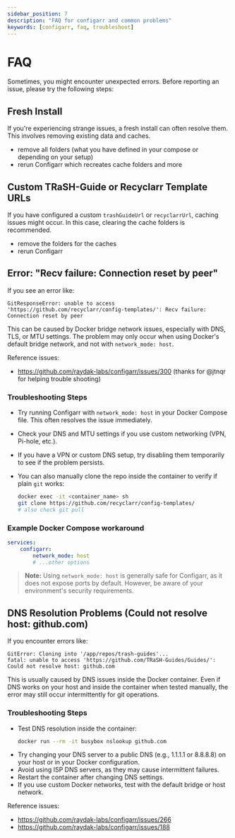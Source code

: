 ```yaml
---
sidebar_position: 7
description: "FAQ for configarr and common problems"
keywords: [configarr, faq, troubleshoot]
---
```


# FAQ

Sometimes, you might encounter unexpected errors. Before reporting an issue, please try the following steps:

## Fresh Install

If you're experiencing strange issues, a fresh install can often resolve them. This involves removing existing data and caches.

- remove all folders (what you have defined in your compose or depending on your setup)
- rerun Configarr which recreates cache folders and more

## Custom TRaSH-Guide or Recyclarr Template URLs

If you have configured a custom `trashGuideUrl` or `recyclarrUrl`, caching issues might occur. In this case, clearing the cache folders is recommended.

- remove the folders for the caches
- rerun Configarr

## Error: "Recv failure: Connection reset by peer"

If you see an error like:

```
GitResponseError: unable to access 'https://github.com/recyclarr/config-templates/': Recv failure: Connection reset by peer
```

This can be caused by Docker bridge network issues, especially with DNS, TLS, or MTU settings. The problem may only occur when using Docker's default bridge network, and not with `network_mode: host`.

Reference issues:

- https://github.com/raydak-labs/configarr/issues/300 (thanks for @jtnqr for helping trouble shooting)

### Troubleshooting Steps

- Try running Configarr with `network_mode: host` in your Docker Compose file. This often resolves the issue immediately.
- Check your DNS and MTU settings if you use custom networking (VPN, Pi-hole, etc.).
- If you have a VPN or custom DNS setup, try disabling them temporarily to see if the problem persists.
- You can also manually clone the repo inside the container to verify if plain `git` works:

  ```sh
  docker exec -it <container_name> sh
  git clone https://github.com/recyclarr/config-templates/
  # also check git pull
  ```

### Example Docker Compose workaround

```yaml
services:
	configarr:
		network_mode: host
		# ...other options
```

> **Note:** Using `network_mode: host` is generally safe for Configarr, as it does not expose ports by default. However, be aware of your environment's security requirements.

## DNS Resolution Problems (Could not resolve host: github.com)

If you encounter errors like:

```
GitError: Cloning into '/app/repos/trash-guides'...
fatal: unable to access 'https://github.com/TRaSH-Guides/Guides/': Could not resolve host: github.com
```

This is usually caused by DNS issues inside the Docker container. Even if DNS works on your host and inside the container when tested manually, the error may still occur intermittently for git operations.

### Troubleshooting Steps

- Test DNS resolution inside the container:
  ```sh
  docker run --rm -it busybox nslookup github.com
  ```
- Try changing your DNS server to a public DNS (e.g., 1.1.1.1 or 8.8.8.8) on your host or in your Docker configuration.
- Avoid using ISP DNS servers, as they may cause intermittent failures.
- Restart the container after changing DNS settings.
- If you use custom Docker networks, test with the default bridge or host network.

Reference issues:

- https://github.com/raydak-labs/configarr/issues/266
- https://github.com/raydak-labs/configarr/issues/188
